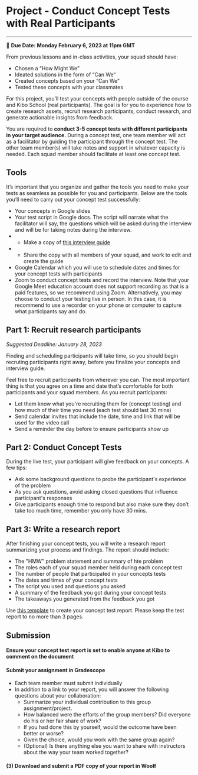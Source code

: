 # Project - Conduct Concept Tests with Real Participants
-----
<aside>
  
  📝 **Due Date: Monday February 6, 2023 at 11pm GMT**
 
</aside>

From previous lessons and in-class activities, your squad should have:

 - Chosen a “How Might We”
 - Ideated solutions in the form of “Can We”
 - Created concepts based on your “Can We”
 - Tested these concepts with your classmates

For this project, you’ll test your concepts with people outside of the course and Kibo School (real participants). The goal is for you to experience how to create research assets, recruit research participants, conduct research, and generate actionable insights from feedback. 

You are required to **conduct 3-5 concept tests with different participants in your target audience.** During a concept test, one team member will act as a facilitator by guiding the participant through the concept test. The other team member(s) will take notes and support in whatever capacity is needed. Each squad member should facilitate at least one concept test. 


## Tools
It’s important that you organize and gather the tools you need to make your tests as seamless as possible for you and participants. Below are the tools you’ll need to carry out your concept test successfully:

 - Your concepts in Google slides 
 - Your test script in Google docs. The script will narrate what the facilitator will say, the questions which will be asked during the interview and will be for taking notes during the interview. 
 - - Make a copy of <a href="https://docs.google.com/document/d/15Yrog_oAWJWPjYYlOXfOp8AzBl11bWHeihO5_b00TkE/edit?usp=sharing" target="_blank">this interview guide</a>
 - - Share the copy with all members of your squad, and work to edit and create the guide 
 - Google Calendar which you will use to schedule dates and times for your concept tests with participants
 - Zoom to conduct concept tests and record the interview. Note that your Google Meet education account does not support recording as that is a paid features, so we recommend using Zoom. Alternatively, you may choose to conduct your testing live in person. In this case, it is recommend to use a recorder on your phone or computer to capture what participants say and do. 



## Part 1: Recruit research participants
_Suggested Deadline: January 28, 2023_

Finding and scheduling participants will take time, so you should begin recruting participants right away, before you finalize your concepts and interview guide. 

Feel free to recruit participants from wherever you can. The most important thing is that you agree on a time and date that’s comfortable for both participants and your squad members. As you recruit participants:
- Let them know what you're recruiting them for (concept testing) and how much of their time you need (each  test should last 30 mins)
- Send calendar invites that include the date, time and  link that will be used for the video call
- Send a reminder the day before to ensure participants show up 


## Part 2: Conduct Concept Tests

During the live test, your participant will give feedback on your concepts. A few tips:
- Ask some background questions to probe the participant's experience of the problem
- As you ask questions, avoid asking closed questions that influence participant's responses
- Give participants enough time to respond but also make sure they don’t take too much time, remember you only have 30 mins. 


## Part 3: Write a research report

After finishing your concept tests, you will write a research report summarizing your process and findings. The report should include:

 - The "HMW" problem statement and summary of hte problem
 - The roles each of your squad member held during each concept test 
 - The number of people that participated in your concepts tests
 - The dates and times of your concept tests
 - The script you used and questions you asked
 - A summary of the feedback you got during your concept tests 
 - The takeaways you generated from the feedback you got

Use <a href="https://docs.google.com/document/d/1WBi6l4EuQRZBNZjVSBODOAkJi4EOlw-LI-nMjMYrsNY/edit?usp=sharing" target="_blank">this template</a> to create your concept test report. Please keep the test report to no more than 3 pages. 


## Submission

#### Ensure your concept test report is set to enable anyone at Kibo to comment on the document 

#### Submit your assignment in Gradescope
- Each team member must submit individually
- In addition to a link to your report, you will answer the following questions about your collaboration:
    -  Summarize your individual contribution to this group assignment/project.
    -  How balanced were the efforts of the group members? Did everyone do his or her fair share of work?
    -  If you had done this by yourself, would the outcome have been better or worse?
    -  Given the choice, would you work with the same group again?
    -  (Optional) Is there anything else you want to share with instructors about the way your team worked together?

#### (3) Download and submit a PDF copy of your report in Woolf
